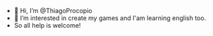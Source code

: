 - 👋 Hi, I’m @ThiagoProcopio
- 👀 I’m interested in create my games and I'am learning english too.
- So all help is welcome!



<!---
ThiagoProcopio/ThiagoProcopio is a ✨ special ✨ repository because its `README.md` (this file) appears on your GitHub profile.
You can click the Preview link to take a look at your changes.
--->
